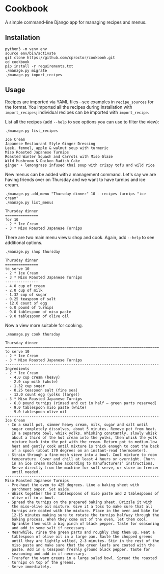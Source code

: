 # Cookbook

A simple command-line Django app for managing recipes and menus.

## Installation

    python3 -m venv env
    source env/bin/activate
    git clone https://github.com/cproctor/cookbook.git
    cd cookbook
    pip install -r requirements.txt
    ./manage.py migrate
    ./manage.py import_recipes

## Usage

Recipes are imported via YAML files--see examples in `recipe_sources`
for the format. You imported all the recipes during installation with
`import_recipes`; individual recipes can be imported with `import_recipe`.

List all the recipes (add `--help` to see
options you can use to filter the view):

    ./manage.py list_recipes

    Ice Cream
    Japanese Restaurant Style Ginger Dressing
    Leek, fennel, apple & walnut soup with turmeric
    Miso Roasted Japanese Turnips
    Roasted Winter Squash and Carrots with Miso Glaze
    Wild Mushroom & Daikon Radish Cake
    ginger + lemongrass infused thai soup with crispy tofu and wild rice

New menus can be added with a management command. Let's say we are having
friends over on Thursday and we want to have turnips and ice cream.

    ./manage.py add_menu "Thursday dinner" 10 --recipes turnips "ice cream"
    ./manage.py list_menus

    Thursday dinner
    ===============
    for 10
    - 2 * Ice Cream
    - 3 * Miso Roasted Japanese Turnips

There are two main menu views: shop and cook. Again, add `--help` to see
additional options.

    ./manage.py shop thursday

    Thursday dinner
    ===============
    to serve 10
    - 2 * Ice Cream
    - 3 * Miso Roasted Japanese Turnips
    ---------------
    - 4.0 cup of cream
    - 2.0 cup of milk
    - 1.32 cup of sugar
    - 0.25 teaspoon of salt
    - 12.0 count of egg
    - 6.0 pound of turnips
    - 9.0 tablespoon of miso paste
    - 9.0 tablespoon of olive oil
    
Now a view more suitable for cooking.

    ./manage.py cook thursday
    
    Thursday dinner
    ======================================================================
    to serve 10
    - 2 * Ice Cream
    - 3 * Miso Roasted Japanese Turnips
    ----------------------------------------------------------------------
    Ingredients
    - 2 * Ice Cream
      - 4.0 cup cream (heavy)
      - 2.0 cup milk (whole)
      - 1.32 cup sugar
      - 0.25 teaspoon salt (fine sea)
      - 12.0 count egg (yolks (large))
    - 3 * Miso Roasted Japanese Turnips
      - 6.0 pound turnips (rinsed and cut in half – green parts reserved)
      - 9.0 tablespoon miso paste (white)
      - 9.0 tablespoon olive oil
    ----------------------------------------------------------------------
    Ice Cream
     - In a small pot, simmer heavy cream, milk, sugar and salt until
       sugar completely dissolves, about 5 minutes. Remove pot from heat.
       In a separate bowl, whisk yolks. Whisking constantly, slowly whisk
       about a third of the hot cream into the yolks, then whisk the yolk
       mixture back into the pot with the cream. Return pot to medium-low
       heat and gently cook until mixture is thick enough to coat the back
       of a spoon (about 170 degrees on an instant-read thermometer).
     - Strain through a fine-mesh sieve into a bowl. Cool mixture to room
       temperature. Cover and chill at least 4 hours or overnight. Churn
       in an ice cream machine according to manufacturers’ instructions.
       Serve directly from the machine for soft serve, or store in freezer
       until needed.
    ----------------------------------------------------------------------
    Miso Roasted Japanese Turnips
     - Pre-heat the oven to 425 degrees. Line a baking sheet with
       parchment paper. Set aside.
     - Whisk together the 2 tablespoons of miso paste and 2 tablespoons of
       olive oil in a bowl.
     - Spread the turnips on the prepared baking sheet. Drizzle it with
       the miso-olive oil mixture. Give it a toss to make sure that all
       turnips are coated with the mixture. Place in the oven and bake for
       12-15 minutes making sure to rotate the turnips halfway through the
       baking process. When they come out of the oven, let them cool.
       Sprinkle them with a big pinch of black pepper. Taste for seasoning
       and add in some salt if necessary.
     - Meanwhile, rinse the green parts and roughly chop them up. Heat a
       tablespoon of olive oil in a large pan. Sauté the chopped greens
       until they are lightly wilted, 2-3 minutes. Stir in the rest of the
       miso paste and make sure that the green leafs are coated with the
       paste. Add in ¼ teaspoon freshly ground black pepper. Taste for
       seasoning and add in if necessary.
     - Transfer the warm greens in a large salad bowl. Spread the roasted
       turnips on top of the greens.
     - Serve immediately.
